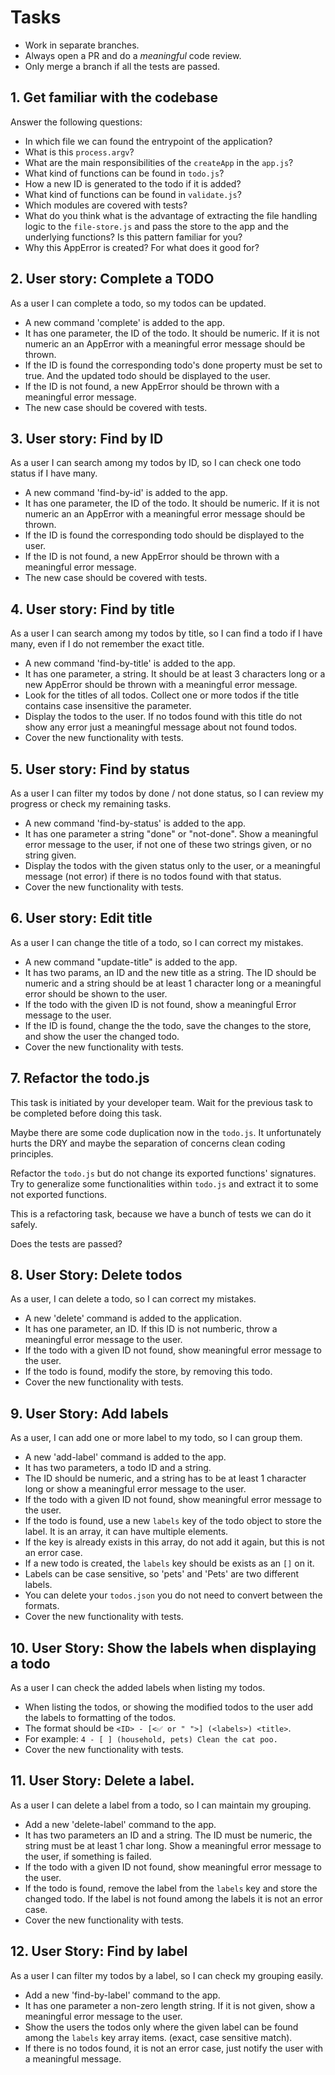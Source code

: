# Tasks

- Work in separate branches.
- Always open a PR and do a *meaningful* code review.
- Only merge a branch if all the tests are passed.

## 1. Get familiar with the codebase

Answer the following questions:

- In which file we can found the entrypoint of the application?
- What is this `process.argv`?
- What are the main responsibilities of the `createApp` in the `app.js`?
- What kind of functions can be found in `todo.js`?
- How a new ID is generated to the todo if it is added?
- What kind of functions can be found in `validate.js`?
- Which modules are covered with tests?
- What do you think what is the advantage of extracting the file handling logic to the `file-store.js` and pass the store to the app and the underlying functions? Is this pattern familiar for you?
- Why this AppError is created? For what does it good for?

## 2. User story: Complete a TODO

As a user I can complete a todo, so my todos can be updated.

- A new command 'complete' is added to the app.
- It has one parameter, the ID of the todo. It should be numeric. If it is not numeric an an AppError with a meaningful error message should be thrown.
- If the ID is found the corresponding todo's done property must be set to true. And the updated todo should be displayed to the user.
- If the ID is not found, a new AppError should be thrown with a meaningful error message.
- The new case should be covered with tests.

## 3. User story: Find by ID

As a user I can search among my todos by ID, so I can check one todo status if I have many.

- A new command 'find-by-id' is added to the app.
- It has one parameter, the ID of the todo. It should be numeric. If it is not numeric an an AppError with a meaningful error message should be thrown.
- If the ID is found the corresponding todo should be displayed to the user.
- If the ID is not found, a new AppError should be thrown with a meaningful error message.
- The new case should be covered with tests.

## 4. User story: Find by title

As a user I can search among my todos by title, so I can find a todo if I have many, even if I do not remember the exact title.

- A new command 'find-by-title' is added to the app.
- It has one parameter, a string. It should be at least 3 characters long or a new AppError should be thrown with a meaningful error message.
- Look for the titles of all todos. Collect one or more todos if the title contains case insensitive the parameter.
- Display the todos to the user. If no todos found with this title do not show any error just a meaningful message about not found todos.
- Cover the new functionality with tests.

## 5. User story: Find by status

As a user I can filter my todos by done / not done status, 
so I can review my progress or check my remaining tasks.

- A new command 'find-by-status' is added to the app.
- It has one parameter a string "done" or "not-done". Show a meaningful error message to the user, if not one of these two strings given, or no string given.
- Display the todos with the given status only to the user, or a meaningful message (not error) if there is no todos found with that status.
- Cover the new functionality with tests.

## 6. User story: Edit title

As a user I can change the title of a todo, so I can correct my mistakes.

- A new command "update-title" is added to the app.
- It has two params, an ID and the new title as a string. The ID should be numeric and a string should be at least 1 character long or a meaningful error should be shown to the user.
- If the todo with the given ID is not found, show a meaningful Error message to the user.
- If the ID is found, change the the todo, save the changes to the store, and show the user the changed todo.
- Cover the new functionality with tests.

## 7. Refactor the todo.js

This task is initiated by your developer team. Wait for the previous task to be completed before doing this task. 

Maybe there are some code duplication now in the `todo.js`.
It unfortunately hurts the DRY and maybe the separation of concerns clean coding principles.

Refactor the `todo.js` but do not change its exported functions' signatures. Try to generalize some functionalities within `todo.js` and extract it to some 
not exported functions.

This is a refactoring task, because we have a bunch of tests we can do it safely.

Does the tests are passed?

## 8. User Story: Delete todos

As a user, I can delete a todo, so I can correct my mistakes.

- A new 'delete' command is added to the application.
- It has one parameter, an ID. If this ID is not numberic, throw a meaningful error message to the user.
- If the todo with a given ID not found, show  meaningful error message to the user.
- If the todo is found, modify the store, by removing this todo.
- Cover the new functionality with tests.

## 9. User Story: Add labels

As a user, I can add one or more label to my todo, so I can group them.

- A new 'add-label' command is added to the app.
- It has two parameters, a todo ID and a string. 
- The ID should be numeric, and a string has to be at least 1 character long or show a meaningful error message to the user.
- If the todo with a given ID not found, show  meaningful error message to the user.
- If the todo is found, use a new `labels` key of the todo object to store the label. It is an array, it can have multiple elements.
- If the key is already exists in this array, do not add it again, but this is not an error case.
- If a new todo is created, the `labels` key should be exists as an `[]` on it.
- Labels can be case sensitive, so 'pets' and 'Pets' are two different labels.
- You can delete your `todos.json` you do not need to convert between the formats. 
- Cover the new functionality with tests.


## 10. User Story: Show the labels when displaying a todo

As a user I can check the added labels when listing my todos.

- When listing the todos, or showing the modified todos
to the user add the labels to formatting of the todos.
- The format should be `<ID> - [<✅ or " ">] (<labels>) <title>`.
- For example: `4 - [ ] (household, pets) Clean the cat poo.`
- Cover the new functionality with tests.


## 11. User Story: Delete a label.

As a user I can delete a label from a todo, so I can maintain my grouping.

- Add a new 'delete-label' command to the app.
- It has two parameters an ID and a string. The ID must be numeric, the string must be at least 1 char long. Show a meaningful error message to the user, if something is failed.
- If the todo with a given ID not found, show  meaningful error message to the user.
- If the todo is found, remove the label from the `labels` key and store the changed todo. If the label is not found among the labels it is not an error case.
- Cover the new functionality with tests.

## 12. User Story: Find by label

As a user I can filter my todos by a label, so I can check my grouping easily.

- Add a new 'find-by-label' command to the app.
- It has one parameter a non-zero length string. If it is not given, show a meaningful error message to the user.
- Show the users the todos only where the given label can be found among the `labels` key array items. (exact, case sensitive match).
- If there is no todos found, it is not an error case, just notify the user with a meaningful message.
